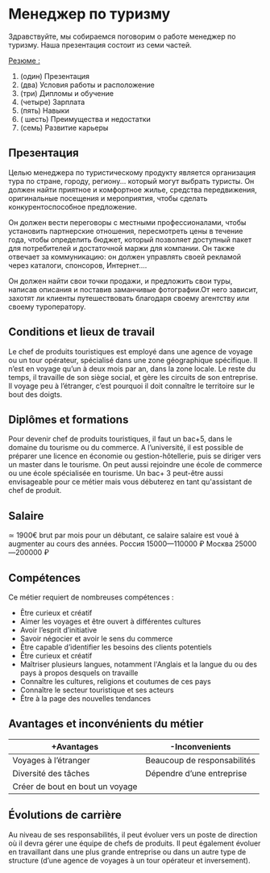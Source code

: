 # **Менеджер по туризму**

Здравствуйте, мы собираемся поговорим o работе менеджер по туризму. Наша презентация
состоит из семи частей.

<u>Резюме :</u>

1) (один) Презентация
2) (два) Условия работы и расположение
3) (три) Дипломы и обучение
4) (четыре) Зарплата
5) (пять) Навыки 
6) ( шесть) Преимущества и недостатки
7) (семь) Развитие карьеры


## Презентация

Целью менеджера по туристическому продукту является организация тура по
стране, городу, региону... который могут выбрать туристы. Он должен найти
приятное и комфортное жилье, средства передвижения, оригинальные посещения
и мероприятия, чтобы сделать конкурентоспособное предложение.

Он должен вести переговоры с местными профессионалами, чтобы установить
партнерские отношения, пересмотреть цены в течение года, чтобы определить
бюджет, который позволяет доступный пакет для потребителей и достаточной
маржи для компании. Он также отвечает за коммуникацию: он должен управлять
своей рекламой через каталоги, спонсоров, Интернет....

Он должен найти свои точки продажи, и предложить свои туры, написав
описания и поставив заманчивые фотографии.От него зависит, захотят ли
клиенты путешествовать благодаря своему агентству или своему
туроператору.

## Conditions et lieux de travail 

Le chef de produits touristiques est employé dans une agence de voyage ou un tour
opérateur, spécialisé dans une zone géographique spécifique.
Il n’est en voyage qu’un à deux mois par an, dans la zone locale. Le reste du temps, il
travaille de son siège social, et gère les circuits de son entreprise.
Il voyage peu à l’étranger, c’est pourquoi il doit connaître le territoire sur le bout des
doigts.

## Diplômes et formations

Pour devenir chef de produits touristiques, il faut un bac+5, dans le domaine
du tourisme ou du commerce. A l’université, il est possible de préparer une licence en
économie ou gestion-hôtellerie, puis se diriger vers un master dans
le tourisme.
On peut aussi rejoindre une école de commerce ou une école spécialisée en tourisme.
Un bac+ 3 peut-être aussi envisageable pour ce métier mais vous débuterez en tant
qu'assistant de chef de produit.

## Salaire

≃ 1900€ brut par mois pour un débutant, ce salaire salaire est voué à augmenter au
cours des années.
Россия 15000—110000 ₽
Москва 25000—200000 ₽

## Compétences

Ce métier requiert de nombreuses compétences :
- Être curieux et créatif
- Aimer les voyages et être ouvert à différentes cultures
- Avoir l’esprit d’initiative
- Savoir négocier et avoir le sens du commerce
- Être capable d’identifier les besoins des clients potentiels
- Être curieux et créatif
- Maîtriser plusieurs langues, notamment l'Anglais et la langue du ou des pays à
propos desquels on travaille
- Connaître les cultures, religions et coutumes de ces pays
- Connaître le secteur touristique et ses acteurs
- Être à la page des nouvelles tendances

## Avantages et inconvénients du métier

+Avantages | -Inconvenients 
---------| ----------
Voyages à l’étranger | Beaucoup de responsabilités
Diversité des tâches | Dépendre d’une entreprise
Créer de bout en bout un voyage  |


## Évolutions de carrière

Au niveau de ses responsabilités, il peut évoluer vers un poste de direction où
il devra gérer une équipe de chefs de produits. Il peut également évoluer en travaillant
dans une plus grande entreprise ou dans un autre type de structure (d’une agence de
voyages à un tour opérateur et inversement).